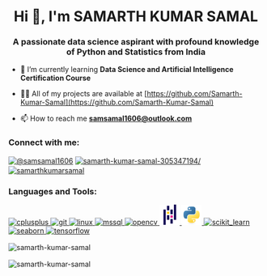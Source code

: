 <h1 align="center">Hi 👋, I'm SAMARTH KUMAR SAMAL</h1>
<h3 align="center">A passionate data science aspirant with profound knowledge of Python and Statistics from India</h3>

- 🌱 I’m currently learning **Data Science and Artificial Intelligence Certification Course**

- 👨‍💻 All of my projects are available at [https://github.com/Samarth-Kumar-Samal](https://github.com/Samarth-Kumar-Samal)

- 📫 How to reach me **samsamal1606@outlook.com**

<h3 align="left">Connect with me:</h3>
<p align="left">
<a href="https://twitter.com/@samsamal1606" target="blank"><img align="center" src="https://im.rediff.com/news/2023/jul/24twitter.jpg" alt="@samsamal1606" height="30" width="40" /></a>
<a href="https://linkedin.com/in/samarth-kumar-samal-305347194/" target="blank"><img align="center" src="https://static-00.iconduck.com/assets.00/linkedin-icon-2048x2048-ya5g47j2.png" alt="samarth-kumar-samal-305347194/" height="30" width="40" /></a>
<a href="https://kaggle.com/samarthkumarsamal" target="blank"><img align="center" src="https://cdn4.iconfinder.com/data/icons/logos-and-brands/512/189_Kaggle_logo_logos-512.png" alt="samarthkumarsamal" height="30" width="40" /></a>
</p>

<h3 align="left">Languages and Tools:</h3>
<p align="left">
  <!-- C++ -->
  <a href="https://www.w3schools.com/cpp/" target="_blank" rel="noreferrer">
    <img src="https://cdn-icons-png.flaticon.com/512/6132/6132222.png" alt="cplusplus" width="40" height="40"/>
  </a>
  
  <!-- Git -->
  <a href="https://git-scm.com/" target="_blank" rel="noreferrer">
    <img src="https://git-scm.com/images/logos/downloads/Git-Icon-1788C.png" alt="git" width="40" height="40"/>
  </a>
  
  <!-- Linux -->
  <a href="https://www.linux.org/" target="_blank" rel="noreferrer">
    <img src="https://upload.wikimedia.org/wikipedia/commons/thumb/f/f1/Icons8_flat_linux.svg/1200px-Icons8_flat_linux.svg.png" alt="linux" width="40" height="40"/>
  </a>
  
  <!-- Microsoft SQL Server -->
  <a href="https://www.microsoft.com/en-us/sql-server" target="_blank" rel="noreferrer">
    <img src="https://www.svgrepo.com/show/303229/microsoft-sql-server-logo.svg" alt="mssql" width="40" height="40"/>
  </a>
  
  <!-- OpenCV -->
  <a href="https://opencv.org/" target="_blank" rel="noreferrer">
    <img src="https://www.vectorlogo.zone/logos/opencv/opencv-icon.svg" alt="opencv" width="40" height="40"/>
  </a>
  
  <!-- Pandas -->
  <a href="https://pandas.pydata.org/" target="_blank" rel="noreferrer">
    <img src="https://raw.githubusercontent.com/devicons/devicon/2ae2a900d2f041da66e950e4d48052658d850630/icons/pandas/pandas-original.svg" alt="pandas" width="40" height="40"/>
  </a>
  
  <!-- Python -->
  <a href="https://www.python.org" target="_blank" rel="noreferrer">
    <img src="https://raw.githubusercontent.com/devicons/devicon/master/icons/python/python-original.svg" alt="python" width="40" height="40"/>
  </a>
  
  <!-- Scikit-learn -->
  <a href="https://scikit-learn.org/" target="_blank" rel="noreferrer">
    <img src="https://upload.wikimedia.org/wikipedia/commons/0/05/Scikit_learn_logo_small.svg" alt="scikit_learn" width="40" height="40"/>
  </a>
  
  <!-- Seaborn -->
  <a href="https://seaborn.pydata.org/" target="_blank" rel="noreferrer">
    <img src="https://seaborn.pydata.org/_images/logo-mark-lightbg.svg" alt="seaborn" width="40" height="40"/>
  </a>
  
  <!-- TensorFlow -->
  <a href="https://www.tensorflow.org" target="_blank" rel="noreferrer">
    <img src="https://www.vectorlogo.zone/logos/tensorflow/tensorflow-icon.svg" alt="tensorflow" width="40" height="40"/>
  </a>
</p>

<p><img align="center" src="https://github-readme-stats.vercel.app/api/top-langs?username=samarth-kumar-samal&show_icons=true&locale=en&layout=compact" alt="samarth-kumar-samal" /></p>

<p><img align="center" src="https://github-readme-streak-stats.herokuapp.com/?user=samarth-kumar-samal&" alt="samarth-kumar-samal" /></p>

